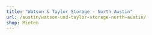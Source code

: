 ```yaml
---
title: "Watson & Taylor Storage - North Austin"
url: /austin/watson-und-taylor-storage-north-austin/
shop: Mieten
---
```

